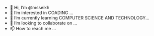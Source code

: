 - 👋 Hi, I’m @msseikh
- 👀 I’m interested in COADING ...
- 🌱 I’m currently learning COMPUTER SCIENCE AND TECHNOLOGY...
- 💞️ I’m looking to collaborate on ...
- 📫 How to reach me ...

<!---
msseikh/msseikh is a ✨ special ✨ repository because its `README.md` (this file) appears on your GitHub profile.
You can click the Preview link to take a look at your changes.
--->
